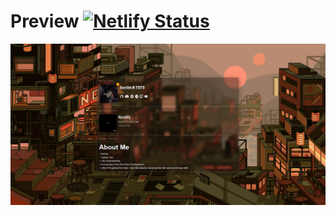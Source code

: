 # Preview [![Netlify Status](https://api.netlify.com/api/v1/badges/c3050483-dd7f-456b-a6f6-2676ee994da8/deploy-status)](https://bxrlin.netlify.app/)


![Preview](https://raw.githubusercontent.com/bxrlin/notlinktree/main/preview/Image%202.png)
